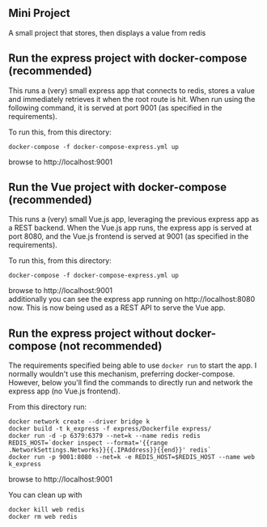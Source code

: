 ## Mini Project
A small project that stores, then displays a value from redis

## Run the express project with docker-compose (recommended)
This runs a (very) small express app that connects to redis, stores a value and immediately retrieves it when
the root route is hit. When run using the following command, it is served at port 9001 (as specified in the requirements).

To run this, from this directory:

    docker-compose -f docker-compose-express.yml up
    
browse to http://localhost:9001

## Run the Vue project with docker-compose (recommended)
This runs a (very) small Vue.js app, leveraging the previous express app as a REST backend. When the Vue.js app
runs, the express app is served at port 8080, and the Vue.js frontend is served at 9001 (as specified in the requirements).

To run this, from this directory:

    docker-compose -f docker-compose-express.yml up
    
browse to http://localhost:9001  
additionally you can see the express app running on http://localhost:8080 now. This is now being used
as a REST API to serve the Vue app.
    


## Run the express project without docker-compose (not recommended)
The requirements specified being able to use `docker run` to start the app. I normally wouldn't use this mechanism, preferring
docker-compose. However, below you'll find the commands to directly run and network the express app (no Vue.js frontend). 

From this directory run:

    docker network create --driver bridge k
    docker build -t k_express -f express/Dockerfile express/
    docker run -d -p 6379:6379 --net=k --name redis redis
    REDIS_HOST=`docker inspect --format='{{range .NetworkSettings.Networks}}{{.IPAddress}}{{end}}' redis`
    docker run -p 9001:8080 --net=k -e REDIS_HOST=$REDIS_HOST --name web k_express
    
browse to http://localhost:9001

You can clean up with 
    
    docker kill web redis
    docker rm web redis